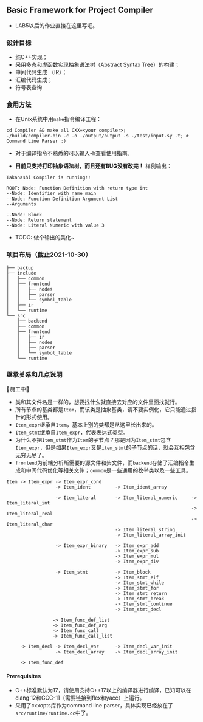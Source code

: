 ## Basic Framework for Project Compiler

* LAB5以后的作业直接在这里写吧。

### 设计目标
* 纯C++实现；
* 采用多态和虚函数实现抽象语法树（Abstract Syntax Tree）的构建；
* 中间代码生成 （IR）；
* 汇编代码生成；
* 符号表查询

### 食用方法
* 在Unix系统中用`make`指令编译工程：
```shell
cd Compiler && make all CXX=<your compiler>;
./build/compiler.bin -c -o ./output/output -s ./test/input.sy -t; # Command Line Parser :)
```
* 对于编译指令不熟悉的可以输入-h查看使用指南。

* **目前只支持打印抽象语法树，而且还有BUG没有改完！** 样例输出：
```
Takanashi Compiler is running!! 

ROOT: Node: Function Definition with return type int
--Node: Identifier with name main
--Node: Function Definition Argument List
--Arguments

--Node: Block
--Node: Return statement
--Node: Literal Numeric with value 3
```

* TODO: 做个输出的美化~

### 项目布局（截止2021-10-30）
```
├── backup
├── include
│   ├── common
│   ├── frontend
│   │   ├── nodes
│   │   ├── parser
│   │   └── symbol_table
│   ├── ir
│   └── runtime
└── src
    ├── backend
    ├── common
    ├── frontend
    │   ├── ir
    │   ├── nodes
    │   ├── parser
    │   └── symbol_table
    └── runtime
```

### 继承关系和几点说明
🚧施工中🚧
* 类和其文件名是一样的，想要找什么就直接去对应的文件里面找就行。
* 所有节点的基类都是`Item`，而该类是抽象基类，请不要实例化，它只能通过指针的形式使用。
* `Item_expr`继承自`Item`，基本上别的类都是从这里长出来的。
* `Item_stmt`继承自`Item_expr`，代表表达式类型。
* 为什么不把`Item_stmt`作为`Item`的子节点？那是因为`Item_stmt`包含`Item_expr`，但是如果`Item_expr`又是`item_stmt`的子节点的话，就会互相包含无穷无尽了。
* `frontend`为前端分析所需要的源文件和头文件，而`backend`存储了汇编指令生成和中间代码优化等相关文件；`common`是一些通用的枚举类以及一些工具。

```
Item -> Item_expr -> Item_expr_cond
                  -> Item_ident         -> Item_ident_array

                  -> Item_literal       -> Item_literal_numeric     -> Item_literal_int
                                                                    -> Item_literal_real
                                                                    -> Item_literal_char
                                        -> Item_literal_string
                                        -> Item_literal_array_init

                  -> Item_expr_binary   -> Item_expr_add
                                        -> Item_expr_sub
                                        -> Item_expr_mul
                                        -> Item_expr_div
                                                
                  -> Item_stmt          -> Item_block
                                        -> Item_stmt_eif
                                        -> Item_stmt_while
                                        -> Item_stmt_for
                                        -> Item_stmt_return
                                        -> Item_stmt_break
                                        -> Item_stmt_continue
                                        -> Item_stmt_decl
                 
                 -> Item_func_def_list
                 -> Item_func_def_arg
                 -> Item_func_call
                 -> Item_func_call_list

     -> Item_decl -> Item_decl_var      -> Item_decl_var_init
                  -> Item_decl_array    -> Item_decl_array_init

     -> Item_func_def
```

#### Prerequisites
* C++标准默认为17，请使用支持C++17以上的编译器进行编译，已知可以在clang 12和GCC-11（需要链接到flex和yacc）上运行。
* 采用了cxxopts库作为command line parser，具体实现已经放在了`src/runtime/runtime.cc`中了。